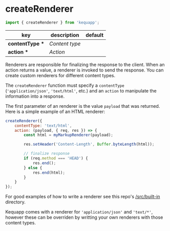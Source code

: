 # createRenderer

```javascript
import { createRenderer } from 'kequapp';
```

| key | description | default |
| ---- | ---- | ---- |
| **contentType \*** | *Content type* | |
| **action \*** | *Action* | |

Renderers are responsible for finalizing the response to the client. When an action returns a value, a renderer is invoked to send the response. You can create custom renderers for different content types.

The `createRenderer` function must specify a `contentType` (`'application/json'`, `'text/html'`, etc.) and an `action` to manipulate the information into a response.

The first parameter of an renderer is the value `payload` that was returned. Here is a simple example of an HTML renderer:

```javascript
createRenderer({
    contentType: 'text/html',
    action: (payload, { req, res }) => {
        const html = myMarkupRenderer(payload);

        res.setHeader('Content-Length', Buffer.byteLength(html));

        // finalize response
        if (req.method === 'HEAD') {
            res.end();
        } else {
            res.end(html);
        }
    }
});
```

For good examples of how to write a renderer see this repo's <a href="https://github.com/Kequc/kequapp/tree/main/src/built-in" target="_blank">/src/built-in</a> directory.

Kequapp comes with a renderer for `'application/json'` and `'text/*'`, however these can be overriden by writting your own renderers with those content types.
